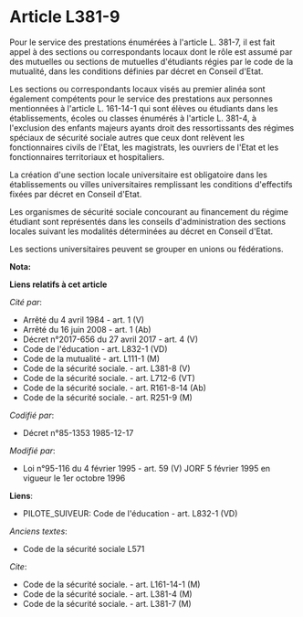 # Article L381-9

Pour le service des prestations énumérées à l'article L. 381-7, il est fait appel à des sections ou correspondants locaux
dont le rôle est assumé par des mutuelles ou sections de mutuelles d'étudiants régies par le code de la mutualité, dans les
conditions définies par décret en Conseil d'Etat.

Les sections ou correspondants locaux visés au premier alinéa sont également compétents pour le service des prestations aux
personnes mentionnées à l'article L. 161-14-1 qui sont élèves ou étudiants dans les établissements, écoles ou classes
énumérés à l'article L. 381-4, à l'exclusion des enfants majeurs ayants droit des ressortissants des régimes spéciaux de
sécurité sociale autres que ceux dont relèvent les fonctionnaires civils de l'Etat, les magistrats, les ouvriers de l'Etat et
les fonctionnaires territoriaux et hospitaliers.

La création d'une section locale universitaire est obligatoire dans les établissements ou villes universitaires remplissant
les conditions d'effectifs fixées par décret en Conseil d'Etat. 

Les organismes de sécurité sociale concourant au financement du régime étudiant sont représentés dans les conseils
d'administration des sections locales suivant les modalités déterminées au décret en Conseil d'Etat. 

Les sections universitaires peuvent se grouper en unions ou fédérations.

**Nota:**



**Liens relatifs à cet article**

_Cité par_:

  - Arrêté du 4 avril 1984 - art. 1 (V)
  - Arrêté du 16 juin 2008 - art. 1 (Ab)
  - Décret n°2017-656 du 27 avril 2017 - art. 4 (V)
  - Code de l'éducation - art. L832-1 (VD)
  - Code de la mutualité - art. L111-1 (M)
  - Code de la sécurité sociale. - art. L381-8 (V)
  - Code de la sécurité sociale. - art. L712-6 (VT)
  - Code de la sécurité sociale. - art. R161-8-14 (Ab)
  - Code de la sécurité sociale. - art. R251-9 (M)

_Codifié par_:

  - Décret n°85-1353 1985-12-17

_Modifié par_:

  - Loi n°95-116 du 4 février 1995 - art. 59 (V) JORF 5 février 1995 en vigueur le 1er octobre 1996

**Liens**:

  - PILOTE_SUIVEUR: Code de l'éducation - art. L832-1 (VD)

_Anciens textes_:

  - Code de la sécurité sociale L571

_Cite_:

  - Code de la sécurité sociale. - art. L161-14-1 (M)
  - Code de la sécurité sociale. - art. L381-4 (M)
  - Code de la sécurité sociale. - art. L381-7 (M)
